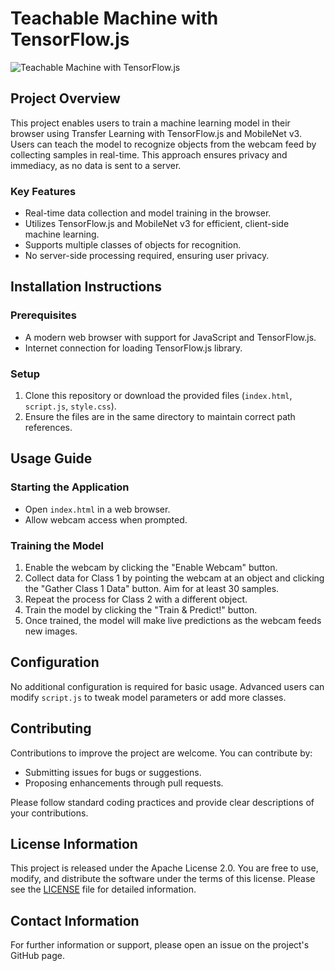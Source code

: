 # Teachable Machine with TensorFlow.js

![Teachable Machine with TensorFlow.js](https://onedrive.live.com/embed?resid=4B1C8510CEF67D18%219608&authkey=%21AIWV0RmoBG0igv8&width=1069&height=1748)

## Project Overview

This project enables users to train a machine learning model in their browser using Transfer Learning with TensorFlow.js and MobileNet v3. Users can teach the model to recognize objects from the webcam feed by collecting samples in real-time. This approach ensures privacy and immediacy, as no data is sent to a server.

### Key Features

- Real-time data collection and model training in the browser.
- Utilizes TensorFlow.js and MobileNet v3 for efficient, client-side machine learning.
- Supports multiple classes of objects for recognition.
- No server-side processing required, ensuring user privacy.

## Installation Instructions

### Prerequisites

- A modern web browser with support for JavaScript and TensorFlow.js.
- Internet connection for loading TensorFlow.js library.

### Setup

1. Clone this repository or download the provided files (`index.html`, `script.js`, `style.css`).
2. Ensure the files are in the same directory to maintain correct path references.

## Usage Guide

### Starting the Application

- Open `index.html` in a web browser.
- Allow webcam access when prompted.

### Training the Model

1. Enable the webcam by clicking the "Enable Webcam" button.
2. Collect data for Class 1 by pointing the webcam at an object and clicking the "Gather Class 1 Data" button. Aim for at least 30 samples.
3. Repeat the process for Class 2 with a different object.
4. Train the model by clicking the "Train & Predict!" button.
5. Once trained, the model will make live predictions as the webcam feeds new images.

## Configuration

No additional configuration is required for basic usage. Advanced users can modify `script.js` to tweak model parameters or add more classes.

## Contributing

Contributions to improve the project are welcome. You can contribute by:

- Submitting issues for bugs or suggestions.
- Proposing enhancements through pull requests.

Please follow standard coding practices and provide clear descriptions of your contributions.

## License Information

This project is released under the Apache License 2.0. You are free to use, modify, and distribute the software under the terms of this license. Please see the [LICENSE](LICENSE.md) file for detailed information.

## Contact Information

For further information or support, please open an issue on the project's GitHub page.
